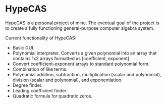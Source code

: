 # HypeCAS

  HypeCAS is a personal project of mine. The eventual goal of the project is to create a fully functioning general-purpose computer algebra system.

Current functionality of HypeCAS:
  - Basic GUI.
  - Polynomial interpreter. Converts a given polynomial into an array that contains 1x2 arrays formatted as [coefficient, exponent].
  - Convert coefficient-exponent arrays to standard polynomial form.
  - Combination of like terms.
  - Polynomial addition, subtraction, multiplication (scalar and polynomial), division (scalar and polynomial), and exponentiation.
  - Degree finder.
  - Leading coefficient finder.
  - Quadratic formula for quadratic zeros.
